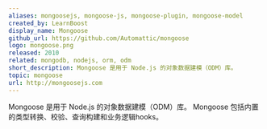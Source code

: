 ```yaml
---
aliases: mongoosejs, mongoose-js, mongoose-plugin, mongoose-model
created_by: LearnBoost
display_name: Mongoose
github_url: https://github.com/Automattic/mongoose
logo: mongoose.png
released: 2010
related: mongodb, nodejs, orm, odm
short_description: Mongoose 是用于 Node.js 的对象数据建模（ODM）库。
topic: mongoose
url: http://mongoosejs.com
---
```

Mongoose 是用于 Node.js 的对象数据建模（ODM）库。
Mongoose 包括内置的类型转换、校验、查询构建和业务逻辑hooks。
